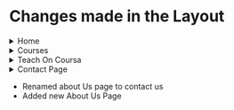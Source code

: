 # Changes made in the Layout

<details>
    <summary>Home </summary>
    
    1. Header size of "Top Categories"
    2. Fixed the instructor section
</details>


<details>
    <summary>Courses </summary>

    No Changes
</details>


<details>
    <summary>Teach On Coursa</summary>

    1. Fixed heading of the company section
</details>


<details>
    <summary>Contact Page</summary>

    1. Fixed FAQ

</details>

- Renamed about Us page to contact us
- Added new About Us Page